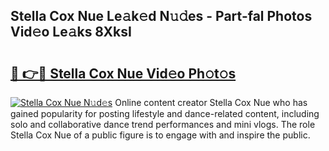## Stella Cox Nue Le𝚊k𝚎d N𝚞𝚍es - Part-fal Photos Vid𝚎o Le𝚊ks 8XksI

# <h2><a href="http://fb33cw.evod.top/?m=Stella+Cox+Nue">🔗 👉🔴 Stella Cox Nue Vid𝚎o Ph𝚘t𝚘s</a></h2>

[![Stella Cox Nue N𝚞d𝚎s](https://i.imgur.com/8V9OHl7.gif)](http://fb33cw.evod.top/?m=Stella+Cox+Nue)
Online content creator Stella Cox Nue who has gained popularity for posting lifestyle and dance-related content, including solo and collaborative dance trend performances and mini vlogs. The role Stella Cox Nue of a public figure is to engage with and inspire the public. 

